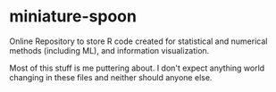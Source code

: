 # miniature-spoon
Online Repository to store R code created for statistical and numerical methods (including ML), and information visualization.

Most of this stuff is me puttering about. I don't expect anything world changing in these files and neither should anyone else.
